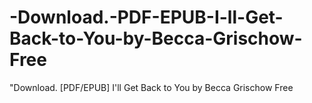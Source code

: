 # -Download.-PDF-EPUB-I-ll-Get-Back-to-You-by-Becca-Grischow-Free
"Download. [PDF/EPUB] I'll Get Back to You by Becca Grischow Free
